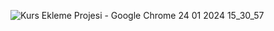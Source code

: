 ![Kurs Ekleme Projesi - Google Chrome 24 01 2024 15_30_57](https://github.com/seyitbugraerden/React-CourseApp/assets/154025499/517857a1-ca7a-4c91-91b7-5198643d72a6)
